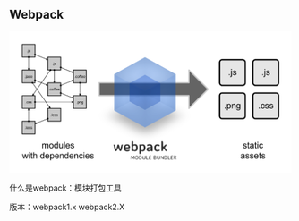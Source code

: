 ## Webpack

![什么是webpack](./webpack/what-is-webpack.png)

什么是webpack：模块打包工具

版本：webpack1.x
	 webpack2.X